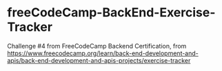 # freeCodeCamp-BackEnd-Exercise-Tracker
Challenge #4 from FreeCodeCamp Backend Certification, from https://www.freecodecamp.org/learn/back-end-development-and-apis/back-end-development-and-apis-projects/exercise-tracker
